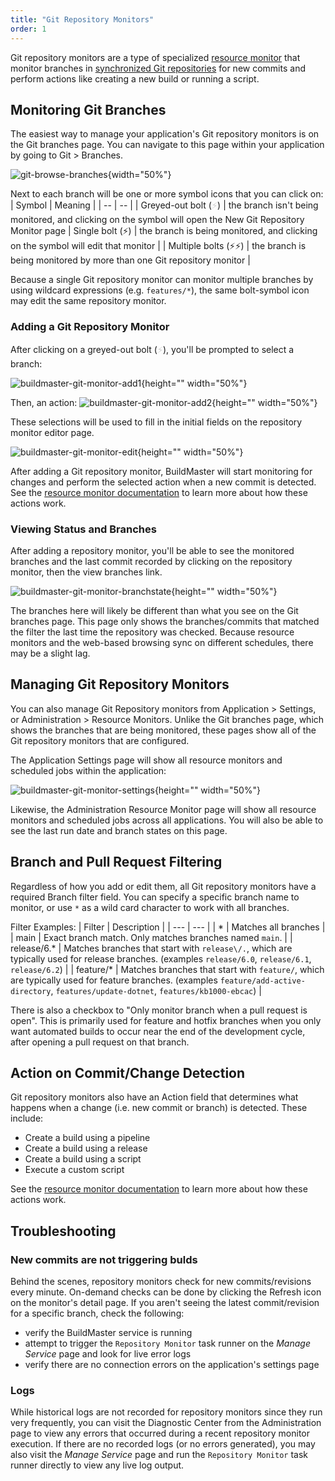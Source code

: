 ```yaml
---
title: "Git Repository Monitors"
order: 1
---
```


Git repository monitors are a type of specialized [resource monitor](/docs/buildmaster/administration/buildmaster-resource-monitors) that monitor branches in [synchronized Git repositories](/docs/buildmaster/builds-continuous-integration/buildmaster-git-source-control#synchronized-git-repositories) for new commits and perform actions like creating a new build or running a script.


## Monitoring Git Branches
 The easiest way to manage your application's Git repository monitors is on the Git branches page. You can navigate to this page within your application by going to Git > Branches.

![git-browse-branches](/resources/docs/git-browse-branches.png){width="50%"}

Next to each branch will be one or more symbol icons that you can click on:
| Symbol | Meaning |
| -- | -- |
| Greyed-out bolt  (<span style="opacity: 0.2">⚡</span>) | the branch isn't being monitored, and clicking on the symbol will open the New Git Repository Monitor page
| Single bolt (⚡) | the branch is being monitored, and clicking on the symbol will edit that monitor |
| Multiple bolts (⚡⚡) | the branch is being monitored by more than one Git repository monitor |

Because a single Git repository monitor can monitor multiple branches by using wildcard expressions (e.g. `features/*`), the same bolt-symbol icon may edit the same repository monitor.

### Adding a Git Repository Monitor
After clicking on a greyed-out bolt (<span style="opacity: 0.2">⚡</span>), you'll be prompted to select a branch:

![buildmaster-git-monitor-add1](/resources/docs/buildmaster-git-monitor-add.png){height="" width="50%"}

Then, an action:
![buildmaster-git-monitor-add2](/resources/docs/buildmaster-git-monitor-add2.png){height="" width="50%"}

These selections will be used to fill in the initial fields on the repository monitor editor page.

![buildmaster-git-monitor-edit](/resources/docs/buildmaster-git-monitor-edit.png){height="" width="50%"}

After adding a Git repository monitor, BuildMaster will start monitoring for changes and perform the selected action when a new commit is detected. See the [resource monitor documentation](/docs/buildmaster/administration/buildmaster-resource-monitors) to learn more about how these actions work.

### Viewing  Status and Branches

After adding a repository monitor, you'll be able to see the monitored branches and the last commit recorded by clicking on the repository monitor, then the view branches link.

![buildmaster-git-monitor-branchstate](/resources/docs/buildmaster-git-monitor-branchstate.png){height="" width="50%"}


The branches here will likely be different than what you see on the Git branches page. This page only shows the branches/commits that matched the filter the last time the repository was checked. Because resource monitors and the web-based browsing sync on different schedules, there may be a slight lag.

## Managing Git Repository Monitors
You can also manage Git Repository monitors from Application > Settings, or Administration > Resource Monitors. Unlike the Git branches page, which shows the branches that are being monitored, these pages show all of the Git repository monitors that are configured.

The Application Settings page will show all resource monitors and scheduled jobs within the application:

![buildmaster-git-monitor-settings](/resources/docs/buildmaster-git-monitor-settings.png){height="" width="50%"}

Likewise, the Administration Resource Monitor page will show all resource monitors and scheduled jobs across all applications. You will also be able to see the last run date and branch states on this page.

## Branch and Pull Request Filtering
Regardless of how you add or edit them, all Git repository monitors have a required Branch filter field. You can specify a specific branch name to monitor, or use `*` as a wild card character to work with all branches.   

Filter Examples:
| Filter | Description |
| --- | --- | 
| * | Matches all branches | 
| main | Exact branch match. Only matches branches named `main`. |
| release/6.* | Matches branches that start with `release\/.`, which are typically used for release branches. (examples `release/6.0`, `release/6.1`, `release/6.2`) |
| feature/* | Matches branches that start with `feature/`, which are typically used for feature branches. (examples `feature/add-active-directory`, `features/update-dotnet`, `features/kb1000-ebcac`) |

There is also a checkbox to "Only monitor branch when a pull request is open". This is primarily used for feature and hotfix branches when you only want automated builds to occur near the end of the development cycle, after opening a pull request on that branch.

## Action on Commit/Change Detection
Git repository monitors also have an Action field that determines what happens when a change (i.e. new commit or branch) is detected. These include:
- Create a build using a pipeline
- Create a build using a release
- Create a build using a script
- Execute a custom script

See the [resource monitor documentation](/docs/buildmaster/administration/buildmaster-resource-monitors) to learn more about how these actions work.

## Troubleshooting

### New commits are not triggering bulds

Behind the scenes, repository monitors check for new commits/revisions every minute. On-demand checks can be done by clicking the Refresh icon on the monitor's detail page. If you aren't seeing the latest commit/revision for a specific branch, check the following:

 - verify the BuildMaster service is running
 - attempt to trigger the `Repository Monitor` task runner on the *Manage Service* page and look for live error logs
 - verify there are no connection errors on the application's settings page

### Logs

While historical logs are not recorded for repository monitors since they run very frequently, you can visit the Diagnostic Center from the Administration page to view any errors that occurred during a recent repository monitor execution. If there are no recorded logs (or no errors generated), you may also visit the *Manage Service* page and run the `Repository Monitor` task runner directly to view any live log output.




